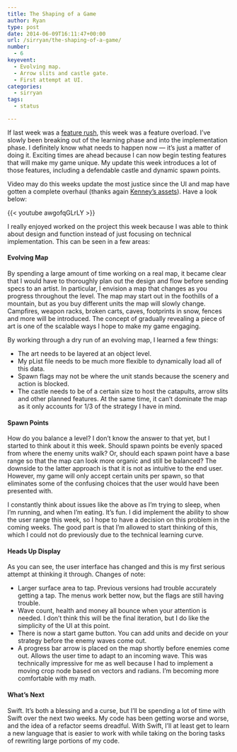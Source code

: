 ```yaml
---
title: The Shaping of a Game
author: Ryan
type: post
date: 2014-06-09T16:11:47+00:00
url: /sirryan/the-shaping-of-a-game/
number:
  - 6
keyevent:
  - Evolving map.
  - Arrow slits and castle gate.
  - First attempt at UI.
categories:
  - sirryan
tags:
  - status

---
```

If last week was a <a href="http://battleofbrothers.com/sirryan/feature-rush" target="_blank">feature rush</a>, this week was a feature overload. I&#8217;ve slowly been breaking out of the learning phase and into the implementation phase. I definitely know what needs to happen now &#8212; it&#8217;s just a matter of doing it. Exciting times are ahead because I can now begin testing features that will make my game unique. My update this week introduces a lot of those features, including a defendable castle and dynamic spawn points.
<!--more-->

Video may do this weeks update the most justice since the UI and map have gotten a complete overhaul (thanks again <a href="http://www.kenney.nl/assets" target="_blank">Kenney&#8217;s assets</a>). Have a look below:

{{< youtube awgofqGLrLY >}}

I really enjoyed worked on the project this week because I was able to think about design and function instead of just focusing on technical implementation. This can be seen in a few areas:

#### Evolving Map

By spending a large amount of time working on a real map, it became clear that I would have to thoroughly plan out the design and flow before sending specs to an artist. In particular, I envision a map that changes as you progress throughout the level. The map may start out in the foothills of a mountain, but as you buy different units the map will slowly change. Campfires, weapon racks, broken carts, caves, footprints in snow, fences and more will be introduced. The concept of gradually revealing a piece of art is one of the scalable ways I hope to make my game engaging.

By working through a dry run of an evolving map, I learned a few things:

  * The art needs to be layered at an object level.
  * My pList file needs to be much more flexible to dynamically load all of this data.
  * Spawn flags may not be where the unit stands because the scenery and action is blocked.
  * The castle needs to be of a certain size to host the catapults, arrow slits and other planned features. At the same time, it can&#8217;t dominate the map as it only accounts for 1/3 of the strategy I have in mind.

#### Spawn Points

How do you balance a level? I don&#8217;t know the answer to that yet, but I started to think about it this week. Should spawn points be evenly spaced from where the enemy units walk? Or, should each spawn point have a base range so that the map can look more organic and still be balanced? The downside to the latter approach is that it is not as intuitive to the end user. However, my game will only accept certain units per spawn, so that eliminates some of the confusing choices that the user would have been presented with.

I constantly think about issues like the above as I&#8217;m trying to sleep, when I&#8217;m running, and when I&#8217;m eating. It&#8217;s fun. I did implement the ability to show the user range this week, so I hope to have a decision on this problem in the coming weeks. The good part is that I&#8217;m allowed to start thinking of this, which I could not do previously due to the technical learning curve.

#### Heads Up Display

As you can see, the user interface has changed and this is my first serious attempt at thinking it through. Changes of note:

  * Larger surface area to tap. Previous versions had trouble accurately getting a tap. The menus work better now, but the flags are still having trouble.
  * Wave count, health and money all bounce when your attention is needed. I don&#8217;t think this will be the final iteration, but I do like the simplicity of the UI at this point.
  * There is now a start game button. You can add units and decide on your strategy before the enemy waves come out.
  * A progress bar arrow is placed on the map shortly before enemies come out. Allows the user time to adapt to an incoming wave. This was technically impressive for me as well because I had to implement a moving crop node based on vectors and radians. I&#8217;m becoming more comfortable with my math.

#### What&#8217;s Next

Swift. It&#8217;s both a blessing and a curse, but I&#8217;ll be spending a lot of time with Swift over the next two weeks. My code has been getting worse and worse, and the idea of a refactor seems dreadful. With Swift, I&#8217;ll at least get to learn a new language that is easier to work with while taking on the boring tasks of rewriting large portions of my code.